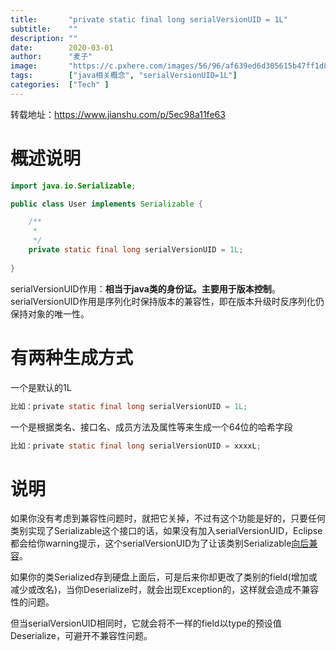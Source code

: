 ```yaml
---
title:       "private static final long serialVersionUID = 1L"
subtitle:    ""
description: ""
date:        2020-03-01
author:      "麦子"
image:       "https://c.pxhere.com/images/56/96/af639ed6d305615b47ff1d89804b-1423003.jpg!d"
tags:        ["java相关概念", "serialVersionUID=1L"]
categories:  ["Tech" ]
---
```


转载地址：https://www.jianshu.com/p/5ec98a11fe63

# 概述说明

```java
import java.io.Serializable;

public class User implements Serializable {

    /**
     *
     */
    private static final long serialVersionUID = 1L;
    
}
```

serialVersionUID作用：**相当于java类的身份证。主要用于版本控制**。
serialVersionUID作用是序列化时保持版本的兼容性，即在版本升级时反序列化仍保持对象的唯一性。

# 有两种生成方式

 一个是默认的1L

```java
比如：private static final long serialVersionUID = 1L; 
```


 一个是根据类名、接口名、成员方法及属性等来生成一个64位的哈希字段

```java
比如：private static final long serialVersionUID = xxxxL;
```

# 说明

如果你没有考虑到兼容性问题时，就把它关掉，不过有这个功能是好的，只要任何类别实现了Serializable这个接口的话，如果没有加入serialVersionUID，Eclipse都会给你warning提示，这个serialVersionUID为了让该类别Serializable[向后兼容](https://www.baidu.com/s?wd=向后兼容&tn=SE_PcZhidaonwhc_ngpagmjz&rsv_dl=gh_pc_zhidao)。

如果你的类Serialized存到硬盘上面后，可是后来你却更改了类别的field(增加或减少或改名)，当你Deserialize时，就会出现Exception的，这样就会造成不兼容性的问题。

但当serialVersionUID相同时，它就会将不一样的field以type的预设值Deserialize，可避开不兼容性问题。